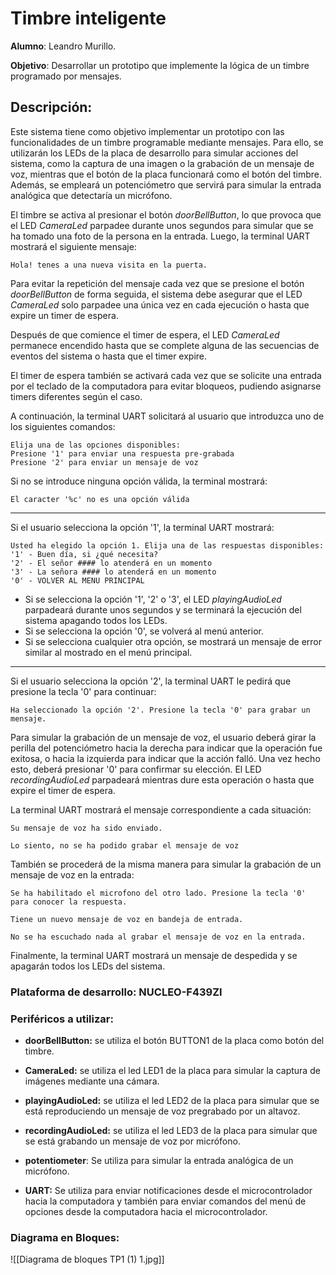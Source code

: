 # Timbre inteligente

**Alumno**: Leandro Murillo.

**Objetivo**: Desarrollar un prototipo que implemente la lógica de un timbre programado por mensajes.

## Descripción:

Este sistema tiene como objetivo implementar un prototipo con las funcionalidades de un timbre programable mediante mensajes. Para ello, se utilizarán los LEDs de la placa de desarrollo para simular acciones del sistema, como la captura de una imagen o la grabación de un mensaje de voz, mientras que el botón de la placa funcionará como el botón del timbre. Además, se empleará un potenciómetro que servirá para simular la entrada analógica que detectaría un micrófono.

El timbre se activa al presionar el botón _doorBellButton_, lo que provoca que el LED _CameraLed_ parpadee durante unos segundos para simular que se ha tomado una foto de la persona en la entrada. Luego, la terminal UART mostrará el siguiente mensaje:

```
Hola! tenes a una nueva visita en la puerta.
```

Para evitar la repetición del mensaje cada vez que se presione el botón _doorBellButton_ de forma seguida, el sistema debe asegurar que el LED _CameraLed_ solo parpadee una única vez en cada ejecución o hasta que expire un timer de espera.

Después de que comience el timer de espera, el LED _CameraLed_ permanece encendido hasta que se complete alguna de las secuencias de eventos del sistema o hasta que el timer expire.

El timer de espera también se activará cada vez que se solicite una entrada por el teclado de la computadora para evitar bloqueos, pudiendo asignarse timers diferentes según el caso.

A continuación, la terminal UART solicitará al usuario que introduzca uno de los siguientes comandos:

```
Elija una de las opciones disponibles:
Presione '1' para enviar una respuesta pre-grabada
Presione '2' para enviar un mensaje de voz
```

Si no se introduce ninguna opción válida, la terminal mostrará:

```
El caracter '%c' no es una opción válida
```

---
Si el usuario selecciona la opción '1', la terminal UART mostrará:

```
Usted ha elegido la opción 1. Elija una de las respuestas disponibles:
'1' - Buen día, si ¿qué necesita?
'2' - El señor #### lo atenderá en un momento
'3' - La señora #### lo atenderá en un momento
'0' - VOLVER AL MENU PRINCIPAL
```

* Si se selecciona la opción '1', '2' o '3', el LED _playingAudioLed_ parpadeará durante unos segundos y se terminará la ejecución del sistema apagando todos los LEDs.
* Si se selecciona la opción '0', se volverá al menú anterior.
* Si se selecciona cualquier otra opción, se mostrará un mensaje de error similar al mostrado en el menú principal.

---
Si el usuario selecciona la opción '2', la terminal UART le pedirá que presione la tecla '0' para continuar:
 
```
Ha seleccionado la opción '2'. Presione la tecla '0' para grabar un mensaje.
```

Para simular la grabación de un mensaje de voz, el usuario deberá girar la perilla del potenciómetro hacia la derecha para indicar que la operación fue exitosa, o hacia la izquierda para indicar que la acción falló. Una vez hecho esto, deberá presionar '0' para confirmar su elección. El LED _recordingAudioLed_ parpadeará mientras dure esta operación o hasta que expire el timer de espera.

La terminal UART mostrará el mensaje correspondiente a cada situación:
```
Su mensaje de voz ha sido enviado.
```

```
Lo siento, no se ha podido grabar el mensaje de voz
```

También se procederá de la misma manera para simular la grabación de un mensaje de voz en la entrada:

```
Se ha habilitado el microfono del otro lado. Presione la tecla '0' para conocer la respuesta.
```
```
Tiene un nuevo mensaje de voz en bandeja de entrada.
```

```
No se ha escuchado nada al grabar el mensaje de voz en la entrada.
```

Finalmente, la terminal UART mostrará un mensaje de despedida y se apagarán todos los LEDs del sistema.

### Plataforma de desarrollo: NUCLEO-F439ZI

### Periféricos a utilizar:

- **doorBellButton:** se utiliza el botón BUTTON1 de la placa como botón del timbre.

- **CameraLed:** se utiliza el led LED1 de la placa para simular la captura de imágenes mediante una cámara.

- **playingAudioLed:** se utiliza el led LED2 de la placa para simular que se está reproduciendo un mensaje de voz pregrabado por un altavoz.

- **recordingAudioLed:** se utiliza el led LED3 de la placa para simular que se está grabando un mensaje de voz por micrófono. 

- **potentiometer**: Se utiliza para simular la entrada analógica de un micrófono.

- **UART:** Se utiliza para enviar notificaciones desde el microcontrolador hacia la computadora y también para enviar comandos del menú de opciones desde la computadora hacia el microcontrolador.

### Diagrama en Bloques:

![[Diagrama de bloques TP1 (1) 1.jpg]]